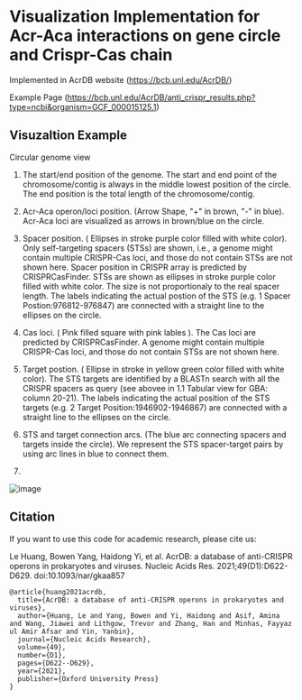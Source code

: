 # Visualization Implementation for Acr-Aca interactions on gene circle and Crispr-Cas chain

Implemented in AcrDB website (https://bcb.unl.edu/AcrDB/) 

Example Page (https://bcb.unl.edu/AcrDB/anti_crispr_results.php?type=ncbi&organism=GCF_000015125.1)



## Visuzaltion Example

Circular genome view

1. The start/end position of the genome. The start and end point of the chromosome/contig is always in the middle lowest position of the circle. The end position is the total length of the chromosome/contig.

2. Acr-Aca operon/loci position. (Arrow Shape, "+" in brown, "-" in blue). Acr-Aca loci are visualized as arrows in brown/blue on the circle.

3. Spacer position. ( Ellipses in stroke purple color filled with white color). Only self-targeting spacers (STSs) are shown, i.e., a genome might contain multiple CRISPR-Cas loci, and those do not contain STSs are not shown here. Spacer position in CRISPR array is predicted by CRISPRCasFinder. STSs are shown as ellipses in stroke purple color filled with white color. The size is not proportionaly to the real spacer length. The labels indicating the actual postion of the STS (e.g. 1 Spacer Postion:976812-976847) are connected with a straight line to the ellipses on the circle.

4. Cas loci. ( Pink filled square with pink lables ). The Cas loci are predicted by CRISPRCasFinder. A genome might contain multiple CRISPR-Cas loci, and those do not contain STSs are not shown here.

5. Target postion. ( Ellipse in stroke in yellow green color filled with white color). The STS targets are identified by a BLASTn search with all the CRISPR spacers as query (see abovee in 1.1 Tabular view for GBA: column 20-21). The labels indicating the actual position of the STS targets (e.g. 2 Target Position:1946902-1946867) are connected with a straight line to the ellipses on the circle.

6. STS and target connection arcs. (The blue arc connecting spacers and targets inside the circle). We represent the STS spacer-target pairs by using arc lines in blue to connect them.
7. 
![image](https://github.com/linnabrown/Acr_Aca_visualization/assets/9990190/05152594-2fa6-46c5-9617-a202cdd22764)


## Citation

If you want to use this code for academic research, please cite us:

Le Huang, Bowen Yang, Haidong Yi, et al. AcrDB: a database of anti-CRISPR operons in prokaryotes and viruses. Nucleic Acids Res. 2021;49(D1):D622-D629. doi:10.1093/nar/gkaa857

```
@article{huang2021acrdb,
  title={AcrDB: a database of anti-CRISPR operons in prokaryotes and viruses},
  author={Huang, Le and Yang, Bowen and Yi, Haidong and Asif, Amina and Wang, Jiawei and Lithgow, Trevor and Zhang, Han and Minhas, Fayyaz ul Amir Afsar and Yin, Yanbin},
  journal={Nucleic Acids Research},
  volume={49},
  number={D1},
  pages={D622--D629},
  year={2021},
  publisher={Oxford University Press}
}
```

